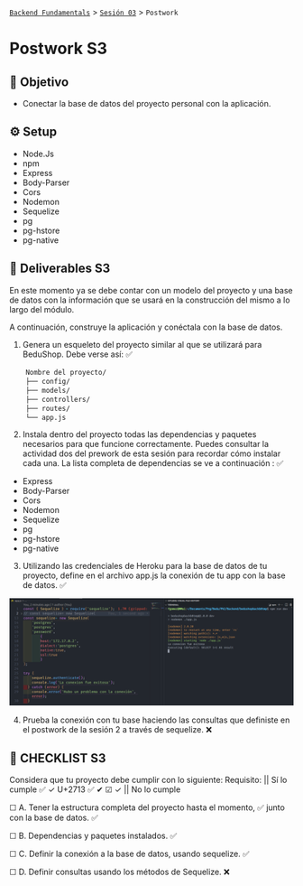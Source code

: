 [`Backend Fundamentals`](../../README.md) > [`Sesión 03`](../README.md) > `Postwork`

# Postwork S3

## 🎯 Objetivo

- Conectar la base de datos del proyecto personal con la aplicación.

## ⚙️ Setup
- Node.Js
- npm
- Express
- Body-Parser
- Cors
- Nodemon
- Sequelize
- pg
- pg-hstore
- pg-native

## 📑 Deliverables S3

En este momento ya se debe contar con un modelo del proyecto y una base de datos con la información que se usará en la construcción del mismo a lo largo del módulo. 

A continuación, construye la aplicación y conéctala con la base de datos. 

1. Genera un esqueleto del proyecto similar al que se utilizará para BeduShop. Debe verse así: ✅

```
    Nombre del proyecto/
    ├── config/
    ├── models/
    ├── controllers/
    ├── routes/
    └── app.js
```

2. Instala dentro del proyecto todas las dependencias y paquetes necesarios para que funcione correctamente. Puedes consultar la actividad dos del prework de esta sesión para recordar cómo instalar cada una. La lista completa de dependencias se ve a continuación : ✅
- Express
- Body-Parser
- Cors
- Nodemon
- Sequelize
- pg
- pg-hstore
- pg-native

3. Utilizando las credenciales de Heroku para la base de datos de tu proyecto, define en el archivo app.js la conexión de tu app con la base de datos.  ✅

![dbConnect with Sequelize](./images/dbConnect.png)

4. Prueba la conexión con tu base haciendo las consultas que definiste en el postwork de la sesión 2 a través de sequelize.   ❌

## 📑 CHECKLIST S3

Considera que tu proyecto debe cumplir con lo siguiente:
Requisito:  ||  Sí lo cumple    ✅ &check; U+2713 ✅ ✔ ☑ ✓ ||  	No lo cumple  

☐ A. Tener la estructura completa del proyecto hasta el momento,  ✅  junto con la base de datos.   ✅ 

☐ B. Dependencias y paquetes instalados.   ✅		

☐ C. Definir la conexión a la base de datos, usando sequelize.   ✅ 

☐ D. Definir consultas usando los métodos de Sequelize. 		❌